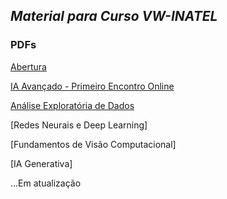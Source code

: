 ## *Material para Curso VW-INATEL*

### PDFs
[Abertura](https://github.com/rlrocha90/CursoVW/blob/8825ebca7f04d1d5c87d316af739831fc4623454/PDFs/00%20-%20Abertura.pdf)  

[IA Avançado - Primeiro Encontro Online](https://github.com/rlrocha90/CursoVW/blob/5d1ccaad040fbcaf36a15d759db9c86af6b67401/PDFs/00%20-%20IA%20Avan%C3%A7ado%20-%20Introdu%C3%A7%C3%A3o.pdf)  

[Análise Exploratória de Dados](https://github.com/rlrocha90/CursoVW/blob/5d1ccaad040fbcaf36a15d759db9c86af6b67401/PDFs/01%20-%20An%C3%A1lise%20Explorat%C3%B3ria%20de%20Dados.pdf)  

[Redes Neurais e Deep Learning]  

[Fundamentos de Visão Computacional]  

[IA Generativa]  

...Em atualização
